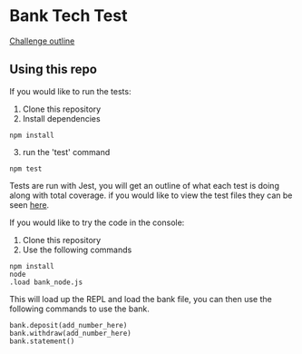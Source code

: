 # Bank Tech Test

[Challenge outline](CHALLENGE.md)

## Using this repo

If you would like to run the tests:

1. Clone this repository
2. Install dependencies

```
npm install
```

3. run the 'test' command

```
npm test
```

Tests are run with Jest, you will get an outline of what each test is doing along with total coverage.
if you would like to view the test files they can be seen [here](src/__test__).

If you would like to try the code in the console:

1. Clone this repository
2. Use the following commands

```
npm install
node
.load bank_node.js
```

This will load up the REPL and load the bank file, you can then use the following commands to use the bank.

```
bank.deposit(add_number_here)
bank.withdraw(add_number_here)
bank.statement()
```
